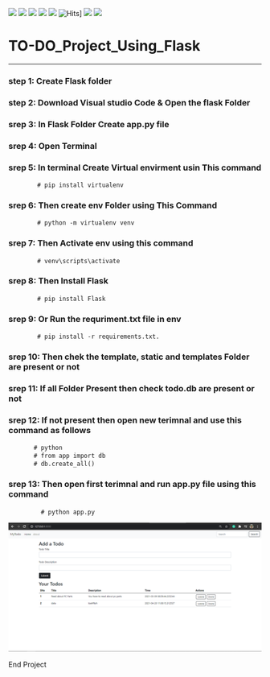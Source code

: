 ![](https://img.shields.io/github/followers/mandarmakhi?label=Follow%40mandarmakhi&style=social)
![](https://img.shields.io/github/forks/mandarmakhi/TO-DO_Project_Using_Flask?label=Fork&style=social)
![](https://img.shields.io/github/stars/mandarmakhi/TO-DO_Project_Using_Flask?style=social)
![](https://img.shields.io/github/watchers/mandarmakhi/TO-DO_Project_Using_Flask?style=social)
![](https://img.shields.io/github/issues/mandarmakhi/TO-DO_Project_Using_Flask)
![Hits](https://hits.seeyoufarm.com/api/count/incr/badge.svg?url=https://mandarmakhi.github.io/TO-DO_Project_Using_Flask/)]
![](https://img.shields.io/github/repo-size/mandarmakhi/TO-DO_Project_Using_Flask)
![](https://img.shields.io/github/languages/code-size/mandarmakhi/TO-DO_Project_Using_Flask)

# TO-DO_Project_Using_Flask
***
### step 1: Create  Flask folder 
### step 2: Download Visual studio Code & Open the flask Folder
### srep 3: In Flask Folder Create app.py file 
### srep 4: Open Terminal
### srep 5: In terminal Create Virtual envirment usin This command 
            # pip install virtualenv
### srep 6: Then create env Folder using This Command 
            # python -m virtualenv venv
### srep 7: Then Activate env using this command 
            # venv\scripts\activate
### srep 8: Then Install Flask 
            # pip install Flask
### srep 9: Or Run the requriment.txt file in env 
            # pip install -r requirements.txt.
### srep 10: Then chek the template, static and templates Folder are present or not
### srep 11: If all Folder Present then check todo.db are present or not
### srep 12: If not present then open new terimnal and use this command as follows
           # python
           # from app import db
           # db.create_all()
### srep 13: Then open first terimnal and run app.py file using this command 
             # python app.py
![alt text](https://github.com/mandarmakhi/TO-DO_Project_Using_Flask/blob/main/TO-DO_USING_Flask/Capture.PNG?raw=true)

End Project

